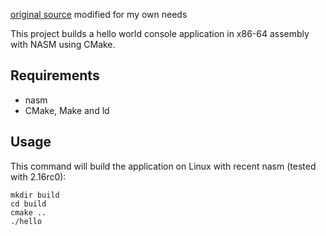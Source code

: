 [original source](https://github.com/andystanton/cmake-nasm-test)
modified for my own needs

This project builds a hello world console application in x86-64 assembly with NASM using CMake.

## Requirements

* nasm
* CMake, Make and ld

## Usage

This command will build the application on Linux with recent nasm (tested with 2.16rc0):

    mkdir build
    cd build
    cmake ..
    ./hello